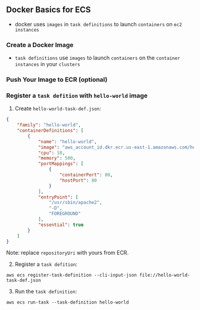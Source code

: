## Docker Basics for ECS

+ docker uses `images` in `task definitions` to launch `containers` on `ec2 instances`

### Create a Docker Image

+ `task definitions` use `images` to launch `containers` on the `container instances` in your `clusters`

### Push Your Image to ECR (optional)

### Register a `task defition` with `hello-world` image

1. Create `hello-world-task-def.json`:

```json
{
    "family": "hello-world",
    "containerDefinitions": [
        {
            "name": "hello-world",
            "image": "aws_account_id.dkr.ecr.us-east-1.amazonaws.com/hello-world",
            "cpu": 10,
            "memory": 500,
            "portMappings": [
                {
                    "containerPort": 80,
                    "hostPort": 80
                }
            ],
            "entryPoint": [
                "/usr/sbin/apache2",
                "-D",
                "FOREGROUND"
            ],
            "essential": true
        }
    ]
}
```
Note: replace `repositoryUri` with yours from ECR.

2. Register a `task defition`:

`aws ecs register-task-definition --cli-input-json file://hello-world-task-def.json`

3. Run the `task definition`:

`aws ecs run-task --task-definition hello-world`

